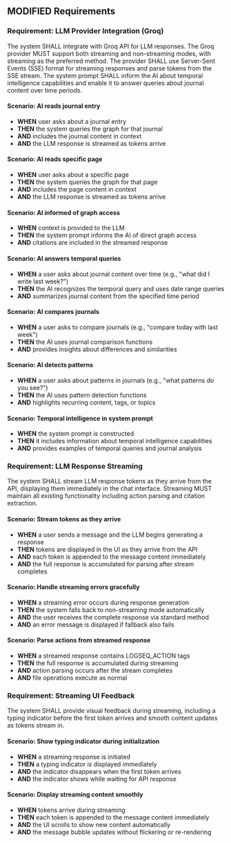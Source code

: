 ## MODIFIED Requirements

### Requirement: LLM Provider Integration (Groq)
The system SHALL integrate with Groq API for LLM responses. The Groq provider MUST support both streaming and non-streaming modes, with streaming as the preferred method. The provider SHALL use Server-Sent Events (SSE) format for streaming responses and parse tokens from the SSE stream. The system prompt SHALL inform the AI about temporal intelligence capabilities and enable it to answer queries about journal content over time periods.

#### Scenario: AI reads journal entry
- **WHEN** user asks about a journal entry
- **THEN** the system queries the graph for that journal
- **AND** includes the journal content in context
- **AND** the LLM response is streamed as tokens arrive

#### Scenario: AI reads specific page
- **WHEN** user asks about a specific page
- **THEN** the system queries the graph for that page
- **AND** includes the page content in context
- **AND** the LLM response is streamed as tokens arrive

#### Scenario: AI informed of graph access
- **WHEN** context is provided to the LLM
- **THEN** the system prompt informs the AI of direct graph access
- **AND** citations are included in the streamed response

#### Scenario: AI answers temporal queries
- **WHEN** a user asks about journal content over time (e.g., "what did I write last week?")
- **THEN** the AI recognizes the temporal query and uses date range queries
- **AND** summarizes journal content from the specified time period

#### Scenario: AI compares journals
- **WHEN** a user asks to compare journals (e.g., "compare today with last week")
- **THEN** the AI uses journal comparison functions
- **AND** provides insights about differences and similarities

#### Scenario: AI detects patterns
- **WHEN** a user asks about patterns in journals (e.g., "what patterns do you see?")
- **THEN** the AI uses pattern detection functions
- **AND** highlights recurring content, tags, or topics

#### Scenario: Temporal intelligence in system prompt
- **WHEN** the system prompt is constructed
- **THEN** it includes information about temporal intelligence capabilities
- **AND** provides examples of temporal queries and journal analysis

### Requirement: LLM Response Streaming
The system SHALL stream LLM response tokens as they arrive from the API, displaying them immediately in the chat interface. Streaming MUST maintain all existing functionality including action parsing and citation extraction.

#### Scenario: Stream tokens as they arrive
- **WHEN** a user sends a message and the LLM begins generating a response
- **THEN** tokens are displayed in the UI as they arrive from the API
- **AND** each token is appended to the message content immediately
- **AND** the full response is accumulated for parsing after stream completes

#### Scenario: Handle streaming errors gracefully
- **WHEN** a streaming error occurs during response generation
- **THEN** the system falls back to non-streaming mode automatically
- **AND** the user receives the complete response via standard method
- **AND** an error message is displayed if fallback also fails

#### Scenario: Parse actions from streamed response
- **WHEN** a streamed response contains LOGSEQ_ACTION tags
- **THEN** the full response is accumulated during streaming
- **AND** action parsing occurs after the stream completes
- **AND** file operations execute as normal

### Requirement: Streaming UI Feedback
The system SHALL provide visual feedback during streaming, including a typing indicator before the first token arrives and smooth content updates as tokens stream in.

#### Scenario: Show typing indicator during initialization
- **WHEN** a streaming response is initiated
- **THEN** a typing indicator is displayed immediately
- **AND** the indicator disappears when the first token arrives
- **AND** the indicator shows while waiting for API response

#### Scenario: Display streaming content smoothly
- **WHEN** tokens arrive during streaming
- **THEN** each token is appended to the message content immediately
- **AND** the UI scrolls to show new content automatically
- **AND** the message bubble updates without flickering or re-rendering

